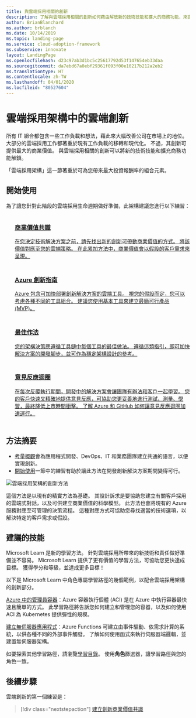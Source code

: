 ```yaml
---
title: 與雲端採用相關的創新
description: 了解與雲端採用相關的創新如何藉由解放新的技術技能和擴大的商務功能，來提供商業價值。
author: BrianBlanchard
ms.author: brblanch
ms.date: 10/14/2019
ms.topic: landing-page
ms.service: cloud-adoption-framework
ms.subservice: innovate
layout: LandingPage
ms.openlocfilehash: d23c97ab3d1bc5c25617792d53f147654eb33daa
ms.sourcegitcommit: da7ebd67a0ebf29361f093f00e10217b212a2eb2
ms.translationtype: HT
ms.contentlocale: zh-TW
ms.lasthandoff: 04/01/2020
ms.locfileid: "80527604"
---
```

# <a name="cloud-innovation-in-the-cloud-adoption-framework"></a>雲端採用架構中的雲端創新

所有 IT 組合都包含一些工作負載和想法，藉此來大幅改善公司在市場上的地位。 大部分的雲端採用工作都著重於現有工作負載的移轉和現代化。 不過，其創新可提供最大的商業價值。 與雲端採用相關的創新可以將新的技術技能和擴充商務功能解鎖。

「雲端採用架構」這一節著重於可為您帶來最大投資報酬率的組合元素。

## <a name="get-started"></a>開始使用

為了讓您針對此階段的雲端採用生命週期做好準備，此架構建議您進行以下練習：

<!-- markdownlint-disable MD033 -->

<ul class="panelContent cardsF">
    <li style="display: flex; flex-direction: column;">
        <a href="./business-value.md">
            <div class="cardSize">
                <div class="cardPadding" style="padding-bottom:10px;">
                    <div class="card" style="padding-bottom:10px;">
                        <div class="cardImageOuter">
                            <div class="cardImage">
                                <img alt="" src="../_images/icons/1.png" data-linktype="external">
                            </div>
                        </div>
                        <div class="cardText" style="padding-left:0px;">
                            <h3>商業價值共識</h3>
在您決定技術解決方案之前，請先找出新的創新可帶動商業價值的方式。 將該價值對應至您的雲端策略。 在此累加方法中，商業價值會以假設的客戶需求來呈現。
                        </div>
                    </div>
                </div>
            </div>
        </a>
    </li>
    <li style="display: flex; flex-direction: column;">
        <a href="./innovation-guide/index.md">
            <div class="cardSize">
                <div class="cardPadding" style="padding-bottom:10px;">
                    <div class="card" style="padding-bottom:10px;">
                        <div class="cardImageOuter">
                            <div class="cardImage">
                                <img alt="" src="../_images/icons/2.png" data-linktype="external">
                            </div>
                        </div>
                        <div class="cardText" style="padding-left:0px;">
                            <h3>Azure 創新指南</h3>
Azure 包含可加快部署創新解決方案的雲端工具。 視您的假設而定，您可以考慮各種不同的工具組合。 建議您使用基本工具來建立最簡可行產品 (MVP)。
                        </div>
                    </div>
                </div>
            </div>
        </a>
    </li>
    <li style="display: flex; flex-direction: column;">
        <a href="./best-practices/index.md">
            <div class="cardSize">
                <div class="cardPadding" style="padding-bottom:10px;">
                    <div class="card" style="padding-bottom:10px;">
                        <div class="cardImageOuter">
                            <div class="cardImage">
                                <img alt="" src="../_images/icons/3.png" data-linktype="external">
                            </div>
                        </div>
                        <div class="cardText" style="padding-left:0px;">
                            <h3>最佳作法</h3>
您的架構決策應遵循工具鏈中每個工具的最佳做法。 遵循這類指引，即可加快解決方案的開發腳步，並可作為穩定架構設計的參考。
                        </div>
                    </div>
                </div>
            </div>
        </a>
    </li>
    <li style="display: flex; flex-direction: column;">
        <a href="./considerations/adoption.md">
            <div class="cardSize">
                <div class="cardPadding" style="padding-bottom:10px;">
                    <div class="card" style="padding-bottom:10px;">
                        <div class="cardImageOuter">
                            <div class="cardImage">
                                <img alt="" src="../_images/icons/4.png" data-linktype="external">
                            </div>
                        </div>
                        <div class="cardText" style="padding-left:0px;">
                            <h3>意見反應迴圈</h3>
在每次反覆執行期間，開發中的解決方案會讓團隊有辦法和客戶一起學習。 您的客戶快速又精確地提供意見反應，可協助您更妥善地進行測試、測量、學習，最終降低上市時間衝擊。 了解 Azure 和 GitHub 如何讓意見反應迴圈加速運行。
                        </div>
                    </div>
                </div>
            </div>
        </a>
    </li>
</ul>
<!-- markdownlint-enable MD033 -->

## <a name="methodology-summary"></a>方法摘要

- [考量概觀](./considerations/index.md)會為應用程式開發、DevOps、IT 和業務團隊建立共通的語言，以便實現創新。
- [開始使用](#get-started)一節中的練習有助於讓此方法在開發創新解決方案期間變得可行。

![雲端採用架構的創新方法](../_images/innovate/innovate-methodology.png)

這個方法是以現有的精實方法為基礎。 其設計訴求是要協助您建立有關客戶採用的雲端式對話，以及可供建立商業價值的科學模型。 此方法也會將現有的 Azure 服務對應至可管理的決策流程。 這種對應方式可協助您尋找適當的技術選項，以解決特定的客戶需求或假設。

## <a name="suggested-skills"></a>建議的技能

Microsoft Learn 是新的學習方法。 針對雲端採用所帶來的新技術和責任做好準備並不容易。 Microsoft Learn 提供了更有價值的學習方法，可協助您更快達成目標。 獲得學分和等級，並達成更多目標！

以下是 Microsoft Learn 中角色專屬學習路徑的幾個範例，以配合雲端採用架構的創新部分。

[Azure 中的管理員容器](https://docs.microsoft.com/learn/paths/administer-containers-in-azure)：Azure 容器執行個體 (ACI) 是在 Azure 中執行容器最快速且簡單的方式。 此學習路徑將告訴您如何建立和管理您的容器，以及如何使用 ACI 為 Kubernetes 提供彈性的規模。

[建立無伺服器應用程式](https://docs.microsoft.com/learn/paths/create-serverless-applications)：Azure Functions 可建立由事件驅動、依需求計算的系統，以供各種不同的外部事件觸發。 了解如何使用函式來執行伺服器端邏輯，並建置無伺服器架構。

如要探索其他學習路徑，請瀏覽[學習目錄](https://docs.microsoft.com/learn/browse)。 使用**角色**篩選器，讓學習路徑與您的角色一致。

## <a name="next-steps"></a>後續步驟

雲端創新的第一個練習是：
> [!div class="nextstepaction"]
> [建立創新商業價值共識](./business-value.md)
